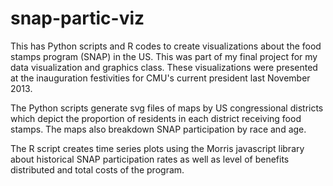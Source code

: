 snap-partic-viz
===============

This has Python scripts and R codes to create visualizations about the food stamps program (SNAP) in the US.  This was part of my final project for my data visualization and graphics class.  These visualizations were presented at the inauguration festivities for CMU's current president last November 2013.

The Python scripts generate svg files of maps by US congressional districts which depict the proportion of residents in each district receiving food stamps.  The maps also breakdown SNAP participation by race and age.

The R script creates time series plots using the Morris javascript library about historical SNAP participation rates as well as level of benefits distributed and total costs of the program.
